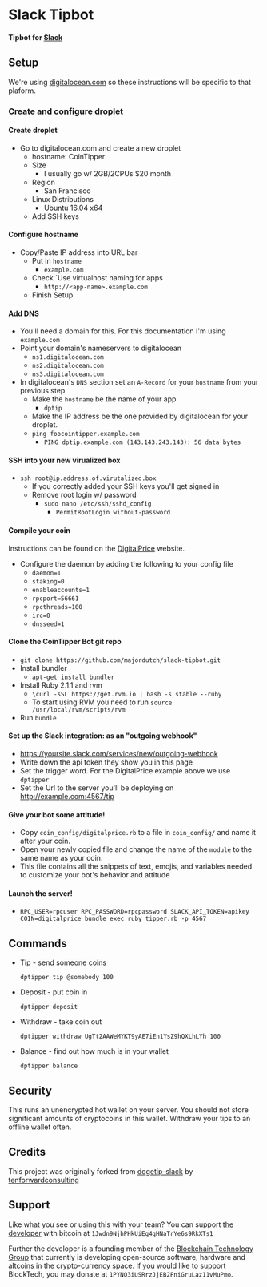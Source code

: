 # Slack Tipbot

#### Tipbot for [Slack](https://slack.com)

## Setup

We're using [digitalocean.com](https://digitalocean.com) so these instructions will be specific to that plaform.

### Create and configure droplet

#### Create droplet 

* Go to digitalocean.com and create a new droplet
  * hostname: CoinTipper
  * Size
    * I usually go w/ 2GB/2CPUs $20 month
  * Region
    * San Francisco
  * Linux Distributions
    * Ubuntu 16.04 x64
  * Add SSH keys

#### Configure hostname

* Copy/Paste IP address into URL bar
  * Put in `hostname`
    * `example.com`
  * Check `Use virtualhost naming for apps
    * `http://<app-name>.example.com`
  * Finish Setup

#### Add DNS

* You'll need a domain for this. For this documentation I'm using `example.com`
* Point your domain's nameservers to digitalocean
  * `ns1.digitalocean.com`
  * `ns2.digitalocean.com`
  * `ns3.digitalocean.com`
* In digitalocean's `DNS` section set an `A-Record` for your `hostname` from your previous step
  * Make the `hostname` be the name of your app
    * `dptip`
  * Make the IP address be the one provided by digitalocean for your droplet.
  * `ping foocointipper.example.com`
    * `PING dptip.example.com (143.143.243.143): 56 data bytes`

#### SSH into your new virualized box

* `ssh root@ip.address.of.virutalized.box`
  * If you correctly added your SSH keys you'll get signed in
  * Remove root login w/ password
    * `sudo nano /etc/ssh/sshd_config`
      * `PermitRootLogin without-password`

#### Compile your coin

Instructions can be found on the [DigitalPrice](http://digitalprice.org/) website.

* Configure the daemon by adding the following to your config file
  * `daemon=1`
  * `staking=0`
  * `enableaccounts=1`
  * `rpcport=56661`
  * `rpcthreads=100`
  * `irc=0`
  * `dnsseed=1`

#### Clone the CoinTipper Bot git repo

* `git clone https://github.com/majordutch/slack-tipbot.git`
* Install bundler
  * `apt-get install bundler`
* Install Ruby 2.1.1 and rvm
  * `\curl -sSL https://get.rvm.io | bash -s stable --ruby`
  * To start using RVM you need to run `source /usr/local/rvm/scripts/rvm`
* Run `bundle`

#### Set up the Slack integration: as an "outgoing webhook" 

* https://yoursite.slack.com/services/new/outgoing-webhook
* Write down the api token they show you in this page
* Set the trigger word. For the DigitalPrice example above we use `dptipper`
* Set the Url to the server you'll be deploying on http://example.com:4567/tip

#### Give your bot some attitude!

* Copy `coin_config/digitalprice.rb` to a file in `coin_config/` and name it after your coin. 
* Open your newly copied file and change the name of the `module` to the same name as your coin. 
* This file contains all the snippets of text, emojis, and variables needed to customize your bot's behavior and attitude 

#### Launch the server!

* `RPC_USER=rpcuser RPC_PASSWORD=rpcpassword SLACK_API_TOKEN=apikey COIN=digitalprice bundle exec ruby tipper.rb -p 4567`
  
## Commands

* Tip - send someone coins

  `dptipper tip @somebody 100`

* Deposit - put coin in

  `dptipper deposit`

* Withdraw - take coin out

  `dptipper withdraw UgTt2AAWeMYKT9yAE7iEn1YsZ9hQXLhLYh 100`

* Balance - find out how much is in your wallet

  `dptipper balance`

## Security

This runs an unencrypted hot wallet on your server. You should not store significant amounts of cryptocoins in this wallet. Withdraw your tips to an offline wallet often. 

## Credits

This project was originally forked from [dogetip-slack](https://github.com/tenforwardconsulting/dogetip-slack) by [tenforwardconsulting](https://github.com/tenforwardconsulting)

## Support

Like what you see or using this with your team? You can support [the developer](https://github.com/cgcardona) with bitcoin at `1Jwdn9NjhPHkUiEg4gHNaTrYe6s9RkXTs1`

Further the developer is a founding member of the [Blockchain Technology Group](http://blocktech.co) that currently is developing open-source software, hardware and altcoins in the crypto-currency space.  If you would like to support BlockTech, you may donate at `1PYNQ3iUSRrzJjEB2FniGruLaz11vMuPmo`.
